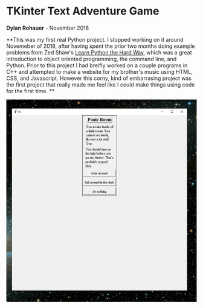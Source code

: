 # TKinter Text Adventure Game 
**Dylan Rohauer** - November 2018

**This was my first real Python project. I stopped working on it around Novemeber of 2018, after having spent the prior two months doing example problems from Zed Shaw's [Learn Python the Hard Way](https://learnpythonthehardway.org/), which was a great introduction to object oriented programming, the command line, and Python. Prior to this project I had breifly worked on a couple programs in C++ and attempted to make a website for my brother's music using HTML, CSS, and Javascript. However this corny, kind of embarrasing project was the first project that really made me feel like I could make things using code for the first time. **
<p align="center">
  <img src="https://github.com/RohauerRobotics/project_timeline/blob/main/tk_game/first_game_screen.JPG" align="centre">
</p>
